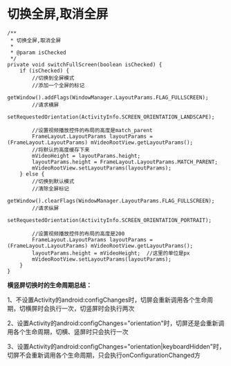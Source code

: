 # 切换全屏,取消全屏

	/**
	 * 切换全屏,取消全屏
	 *
	 * @param isChecked
	 */
	private void switchFullScreen(boolean isChecked) {
	    if (isChecked) {
	        //切换到全屏模式
	        //添加一个全屏的标记
	        getWindow().addFlags(WindowManager.LayoutParams.FLAG_FULLSCREEN);
	        //请求横屏
	        setRequestedOrientation(ActivityInfo.SCREEN_ORIENTATION_LANDSCAPE);
	
	        //设置视频播放控件的布局的高度是match_parent
	        FrameLayout.LayoutParams layoutParams = (FrameLayout.LayoutParams) mVideoRootView.getLayoutParams();
	        //将默认的高度缓存下来
	        mVideoHeight = layoutParams.height;
	        layoutParams.height = FrameLayout.LayoutParams.MATCH_PARENT;
	        mVideoRootView.setLayoutParams(layoutParams);
	    } else {
	        //切换到默认模式
	        //清除全屏标记
	        getWindow().clearFlags(WindowManager.LayoutParams.FLAG_FULLSCREEN);
	        //请求纵屏
	        setRequestedOrientation(ActivityInfo.SCREEN_ORIENTATION_PORTRAIT);
	
	        //设置视频播放控件的布局的高度是200
	        FrameLayout.LayoutParams layoutParams = (FrameLayout.LayoutParams) mVideoRootView.getLayoutParams();
	        layoutParams.height = mVideoHeight;  //这里的单位是px
	        mVideoRootView.setLayoutParams(layoutParams);
	    }
	}

**横竖屏切换时的生命周期总结：**

1、不设置Activity的android:configChanges时，切屏会重新调用各个生命周期，切横屏时会执行一次，切竖屏时会执行两次

2、设置Activity的android:configChanges="orientation"时，切屏还是会重新调用各个生命周期，切横、竖屏时只会执行一次

3、设置Activity的android:configChanges="orientation|keyboardHidden"时，切屏不会重新调用各个生命周期，只会执行onConfigurationChanged方